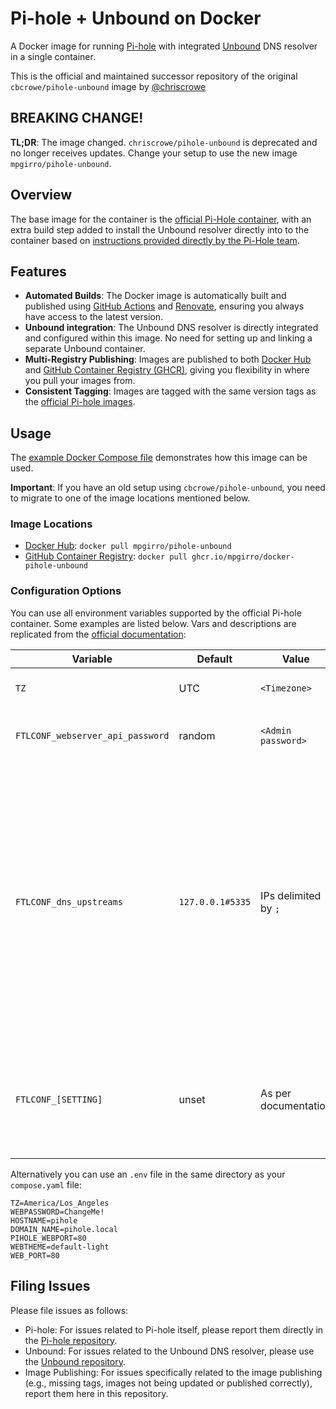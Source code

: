# Pi-hole + Unbound on Docker

A Docker image for running [Pi-hole](https://pi-hole.net) with integrated [Unbound](https://nlnetlabs.nl/projects/unbound/about/) DNS resolver in a single container.

This is the official and maintained successor repository of the original `cbcrowe/pihole-unbound` image by [@chriscrowe](https://github.com/chriscrowe)

## BREAKING CHANGE!

**TL;DR**: The image changed. `chriscrowe/pihole-unbound` is deprecated and no longer receives updates. Change your setup to use the new image `mpgirro/pihole-unbound`.

## Overview

The base image for the container is the [official Pi-Hole container](https://hub.docker.com/r/pihole/pihole), with an extra build step added to install the Unbound resolver directly into to the container based on [instructions provided directly by the Pi-Hole team](https://docs.pi-hole.net/guides/unbound/).

## Features

- **Automated Builds**: The Docker image is automatically built and published using [GitHub Actions](https://docs.github.com/en/actions) and [Renovate](https://docs.renovatebot.com/), ensuring you always have access to the latest version.
- **Unbound integration**: The Unbound DNS resolver is directly integrated and configured within this image. No need for setting up and linking a separate Unbound container.
- **Multi-Registry Publishing**: Images are published to both [Docker Hub](https://hub.docker.com/repository/docker/mpgirro/pihole-unbound) and [GitHub Container Registry (GHCR)](https://github.com/mpgirro/docker-pihole-unbound/pkgs/container/docker-pihole-unbound), giving you flexibility in where you pull your images from.
- **Consistent Tagging**: Images are tagged with the same version tags as the [official Pi-hole images](https://github.com/pi-hole/docker-pi-hole).

## Usage

The [example Docker Compose file](example/compose.yaml) demonstrates how this image can be used.

**Important**: If you have an old setup using `cbcrowe/pihole-unbound`, you need to migrate to one of the image locations mentioned below.

### Image Locations

- [Docker Hub](https://hub.docker.com/repository/docker/mpgirro/pihole-unbound): `docker pull mpgirro/pihole-unbound`
- [GitHub Container Registry](https://github.com/mpgirro/docker-pihole-unbound/pkgs/container/docker-pihole-unbound): `docker pull ghcr.io/mpgirro/docker-pihole-unbound`

### Configuration Options

You can use all environment variables supported by the official Pi-hole container. Some examples are listed below. Vars and descriptions are replicated from the [official documentation](https://github.com/pi-hole/docker-pi-hole/blob/master/README.md#recommended-environment-variables):

| Variable | Default | Value | Description |
| -------- | ------- | ----- | ---------- |
| `TZ` | UTC | `<Timezone>` | Set your [timezone](https://en.wikipedia.org/wiki/List_of_tz_database_time_zones) to make sure logs rotate at local midnight instead of at UTC midnight.
| `FTLCONF_webserver_api_password` | random | `<Admin password>` | <http://pi.hole/admin> password.<br>Run `docker logs pihole \| grep random` to find your random password.
| `FTLCONF_dns_upstreams` | `127.0.0.1#5335` | IPs delimited by `;` | Upstream DNS server(s) for Pi-hole to forward queries to, separated by a semicolon.<br><br>Supports non-standard ports with: `#[port number]`, e.g `127.0.0.1#5053;8.8.8.8;8.8.4.4`.<br><br>Supports [Docker service names and links](https://docs.docker.com/compose/networking/) instead of IPs, e.g `upstream0,upstream1` where `upstream0` and `upstream1` are the service names of or links to docker services.<br><br>**Note:** The existence of this environment variable assumes this as the _sole_ management of upstream DNS. Upstream DNS added via the web interface will be overwritten on container restart/recreation. |
| `FTLCONF_[SETTING]` | unset | As per documentation | Customize pihole.toml with settings described in the [API Documentation](https://docs.pi-hole.net/api).<br><br>Replace `.` with `_`, e.g for `dns.dnssec=true` use `FTLCONF_dns_dnssec: 'true'`.<br/>Array type configs should be delimited with `;`.|

Alternatively you can use an `.env` file in the same directory as your `compose.yaml` file:

```
TZ=America/Los_Angeles
WEBPASSWORD=ChangeMe!
HOSTNAME=pihole
DOMAIN_NAME=pihole.local
PIHOLE_WEBPORT=80
WEBTHEME=default-light
WEB_PORT=80
```

## Filing Issues

Please file issues as follows:

- Pi-hole: For issues related to Pi-hole itself, please report them directly in the [Pi-hole repository](https://github.com/pi-hole/pi-hole/issues).
- Unbound: For issues related to the Unbound DNS resolver, please use the [Unbound repository](https://github.com/NLnetLabs/unbound/issues).
- Image Publishing: For issues specifically related to the image publishing (e.g., missing tags, images not being updated or published correctly), report them here in this repository.
